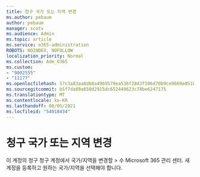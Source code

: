 ```yaml
---
title: 청구 국가 또는 지역 변경
ms.author: pebaum
author: pebaum
manager: scotv
ms.audience: Admin
ms.topic: article
ms.service: o365-administration
ROBOTS: NOINDEX, NOFOLLOW
localization_priority: Normal
ms.collection: Adm_O365
ms.custom:
- "9002555"
- "11177"
ms.openlocfilehash: 57c3a83aa8db8a4969579ea536f2843f506d70b9ce9669e0518ebd6f6e98acbb
ms.sourcegitcommit: b5f7da89a650d2915dc652449623c78be6247175
ms.translationtype: MT
ms.contentlocale: ko-KR
ms.lasthandoff: 08/05/2021
ms.locfileid: "54018434"
---
```

# <a name="change-billing-country-or-region"></a>청구 국가 또는 지역 변경

이 계정의 청구 청구 계정에서 국가/지역을 변경할  >   수 Microsoft 365 관리 센터. 새 계정을 등록하고 원하는 국가/지역을 선택해야 합니다. 